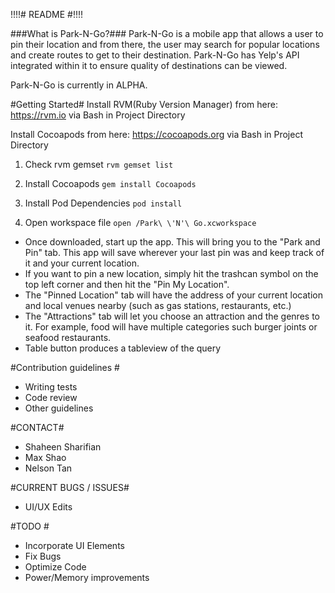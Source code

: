 !!!!# README #!!!!

###What is Park-N-Go?###
Park-N-Go is a mobile app that allows a user to pin their location and from there, the user may search 
for popular locations and create routes to get to their destination. Park-N-Go has Yelp's API integrated
within it to ensure quality of destinations can be viewed.

Park-N-Go is currently in ALPHA.

#Getting Started#
Install RVM(Ruby Version Manager) from here: https://rvm.io via Bash in Project Directory

Install Cocoapods from here: https://cocoapods.org via Bash in Project Directory

1) Check rvm gemset `rvm gemset list`

2) Install Cocoapods `gem install Cocoapods`

3) Install Pod Dependencies `pod install`

4) Open workspace file `open /Park\ \'N'\ Go.xcworkspace`

* Once downloaded, start up the app. This will bring you to the "Park and Pin" tab. This app will save
   wherever your last pin was and keep track of it and your current location.
* If you want to pin a new location, simply hit the trashcan symbol on the top left corner and then hit the
   "Pin My Location".
* The "Pinned Location" tab will have the address of your current location and local venues nearby (such as
   gas stations, restaurants, etc.)
* The "Attractions" tab will let you choose an attraction and the genres to it. For example, food will have
   multiple categories such burger joints or seafood restaurants.
* Table button produces a tableview of the query 

#Contribution guidelines #

* Writing tests
* Code review
* Other guidelines

#CONTACT#

* Shaheen Sharifian
* Max Shao
* Nelson Tan 

#CURRENT BUGS / ISSUES#
* UI/UX Edits

#TODO #
* Incorporate UI Elements
* Fix Bugs
* Optimize Code 
* Power/Memory improvements
